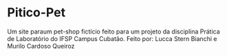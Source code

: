 # Pitico-Pet
Um site paraum pet-shop fictício feito para um projeto da disciplina Prática de Laboratório do IFSP Campus Cubatão.
Feito por: Lucca Stern Bianchi e Murilo Cardoso Queiroz
